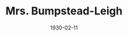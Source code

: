---
title: Mrs. Bumpstead-Leigh
date: 1930-02-11
closing_date:
layout: productions
playbill:
Theatre: Theatre Jacksonville
cast:
- Mrs. Bumpstead-Leigh: Winifred Snowden
- Mrs. De Salle: Carrie H. Pullen
- Geoffrey Rawson: Dick Grether
- Mr. Leavitt: E.A. Griffith
- Mrs. Leavitt: May Mackinnon
- Miss Rawson: Gertrude F. Jacobi
- Justin Rawson: Gordon McCauley
- Kitson: Grover Stroh
- Peter Swallow: Harry Lewis
- Nina: Louise Twitty
- Violet De Salle: Theresa Mead
- Anthony Rawson: William G. Jeacle
crew:
- Director: Ella Macklin
- Props: Lillian Allderdice
understudies:
orchestra:
---